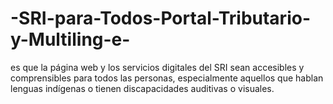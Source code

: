 # -SRI-para-Todos-Portal-Tributario-y-Multiling-e-
es que la página web y los servicios digitales del SRI sean accesibles y comprensibles para todos las personas, especialmente aquellos que hablan lenguas indígenas o tienen discapacidades auditivas o visuales.
